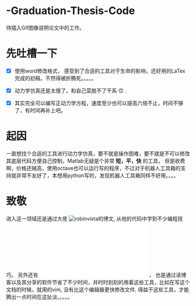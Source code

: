 # -Graduation-Thesis-Code

待插入Gif图像说明论文中的工作。






先吐槽一下
=========================
- [x] 使用word修改格式， 感受到了合适的工具对于生命的影响，还好用的LaTex完成的初稿，不然得被折腾死。。。。。
- [x] 动力学仿真还是太慢了，和自己菜脱不了干系 :upside_down_face: .
- [x] 其实完全可以编写正动力学方程，速度至少也可以提高六倍不止，时间不够了，有时间再补上吧。


起因
=========================
一直想找个合适的工具进行动力学仿真，要不就是操作困难，要不就是不可以修改其底层代码方便自己控制，Matlab无疑是个非常 **短，平，快** 的工具， 但是收费啊，价格还贼高，使用octave也可以运行写的程序，不过对于机器人工具箱的支持就非常不友好了，本想用python写的，发现机器人工具箱同样不好用。。。。


致敬
=========================
进入这一领域还是通过大佬 ![robinvista](https://blog.csdn.net/robinvista/article/details/70231205)的博文, 从他的代码中学到不少编程技巧。 另外还有 ![宣哥](lixuan.xyz)， 也是通过读博客以及其分享的软件节省了不少时间，并时时刻刻的用着这些工具，比如在写这个文档的时候，就用的vim, 没有比这个编辑器更快修改文件, 得益于这些工具，才能腾出一点时间在这扯淡。。。。。




